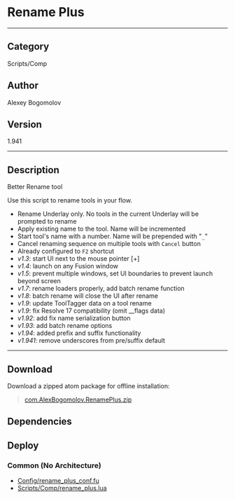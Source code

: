 # Rename Plus
___

## Category
Scripts/Comp

## Author
Alexey Bogomolov

## Version
1.941

___

## Description
<p>Better Rename tool</p>
<p>Use this script to rename tools in your flow.</p>
<ul>
<li>Rename Underlay only. No tools in the current Underlay will be prompted to rename </li>
<li>Apply existing name to the tool. Name will be incremented</li>
<li>Start tool's name with a number. Name will be prepended with "<code>_</code>"</li>
<li>Cancel renaming sequence on multiple tools with <code>Cancel</code> button</li>
<li>Already configured to <code>F2</code> shortcut</li>
<li><i>v1.3</i>: start UI next to the mouse pointer &#91;+&#93;</li>
<li><i>v1.4</i>: launch on any Fusion window</li>
<li><i>v1.5</i>: prevent multiple windows, set UI boundaries to prevent launch beyond screen</li>
<li><i>v1.7</i>: rename loaders properly, add batch rename function</li>
<li><i>v1.8</i>: batch rename will close the UI after rename</li>
<li><i>v1.9</i>: update ToolTagger data on a tool rename</li>
<li><i>v1.9</i>: fix Resolve 17 compatibility (omit __flags data)</li>
<li><i>v1.92</i>: add fix name serialization button</li>
<li><i>v1.93</i>: add batch rename options</li>
<li><i>v1.94</i>: added prefix and suffix functionality</li>
<li><i>v1.941</i>: remove underscores from pre/suffix default</li>
</ul>



___

## Download

Download a zipped atom package for offline installation:
> [com.AlexBogomolov.RenamePlus.zip](https://gitlab.com/WeSuckLess/Reactor/-/archive/master/Reactor-master.zip?path=Atoms/com.AlexBogomolov.RenamePlus)  

## Dependencies

## Deploy

### Common (No Architecture)

<ul>
<li><a href="https://gitlab.com/WeSuckLess/Reactor/-/blob/master/Atoms/com.AlexBogomolov.RenamePlus/Config/rename_plus_conf.fu?ref_type=heads">Config/rename_plus_conf.fu</a></li>
<li><a href="https://gitlab.com/WeSuckLess/Reactor/-/blob/master/Atoms/com.AlexBogomolov.RenamePlus/Scripts/Comp/rename_plus.lua?ref_type=heads">Scripts/Comp/rename_plus.lua</a></li>
</ul>
